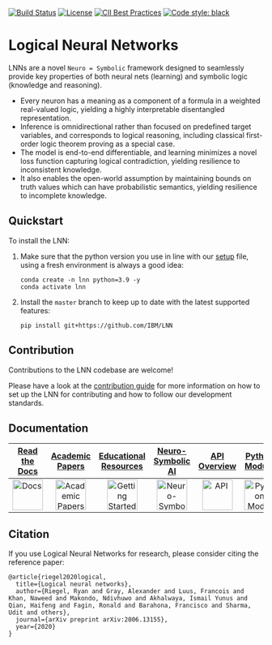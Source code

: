 [![Build Status](https://github.com/IBM/LNN/actions/workflows/build.yml/badge.svg?branch=master)](https://github.com/IBM/LNN/actions/workflows/build.yml?query=branch%3Amaster)
[![License](https://img.shields.io/badge/license-Apache%202.0-blueviolet)](https://github.com/IBM/LNN/blob/master/LICENSE)
[![CII Best Practices](https://bestpractices.coreinfrastructure.org/projects/5926/badge)](https://bestpractices.coreinfrastructure.org/projects/5926)
[![Code style: black](https://img.shields.io/badge/code%20style-black-000000.svg)](https://github.com/psf/black)

# Logical Neural Networks
LNNs are a novel `Neuro = Symbolic` framework designed to seamlessly provide key
properties of both neural nets (learning) and symbolic logic (knowledge and reasoning).

- Every neuron has a meaning as a component of a formula in a weighted
  real-valued logic, yielding a highly interpretable disentangled representation.
- Inference is omnidirectional rather than focused on predefined target
  variables, and corresponds to logical reasoning, including classical
  first-order logic theorem proving as a special case.
- The model is end-to-end differentiable, and learning minimizes a novel loss
  function capturing logical contradiction, yielding resilience to inconsistent
  knowledge.
- It also enables the open-world assumption by maintaining bounds on truth values
  which can have probabilistic semantics, yielding resilience to incomplete
  knowledge.

## Quickstart
To install the LNN:

1. Make sure that the python version you use in line with our [setup](https://github.com/IBM/LNN/blob/master/setup.py) file, using a fresh environment is always a good idea:
    ```commandline
    conda create -n lnn python=3.9 -y
    conda activate lnn
    ```
2. Install the `master` branch to keep up to date with the latest supported features:
    ```commandline
    pip install git+https://github.com/IBM/LNN
    ```

## Contribution
Contributions to the LNN codebase are welcome!

Please have a look at the [contribution guide](https://github.com/IBM/LNN/blob/master/CONTRIBUTING.md) for more information on how to set up the LNN for contributing and how to follow our development standards.

## Documentation
| [Read the Docs][Docs] | [Academic Papers][Papers]	| [Educational Resources][Education] | [Neuro-Symbolic AI][Neuro-Symbolic AI] | [API Overview][API] | [Python Module][Module] |
|:-----------------------:|:---------------------------:|:-----------------:|:----------:|:-------:|:-------:|
| [<img src=https://raw.githubusercontent.com/IBM/LNN/master/docs/images/icons/doc.png alt="Docs" width="60"/>][Docs] | [<img src=https://raw.githubusercontent.com/IBM/LNN/master/docs/images/icons/academic.png alt="Academic Papers" width="60"/>][Papers] |  [<img src=https://raw.githubusercontent.com/IBM/LNN/master/docs/images/icons/help.png alt="Getting Started" width="60"/>][Education] | [<img src=https://raw.githubusercontent.com/IBM/LNN/master/docs/images/icons/nsai.png alt="Neuro-Symbolic AI" width="60"/>][Neuro-Symbolic AI] | [<img src=https://raw.githubusercontent.com/IBM/LNN/master/docs/images/icons/api.png alt="API" width="60"/>][API] | [<img src=https://raw.githubusercontent.com/IBM/LNN/master/docs/images/icons/python.png alt="Python Module" width="60"/>][Module] |

## Citation
If you use Logical Neural Networks for research, please consider citing the
reference paper:
```raw
@article{riegel2020logical,
  title={Logical neural networks},
  author={Riegel, Ryan and Gray, Alexander and Luus, Francois and Khan, Naweed and Makondo, Ndivhuwo and Akhalwaya, Ismail Yunus and Qian, Haifeng and Fagin, Ronald and Barahona, Francisco and Sharma, Udit and others},
  journal={arXiv preprint arXiv:2006.13155},
  year={2020}
}
```

[Docs]: https://ibm.github.io/LNN/introduction.html
[Papers]: https://ibm.github.io/LNN/papers.html
[Education]: https://ibm.github.io/LNN/education/education.html
[API]: https://ibm.github.io/LNN/usage.html
[Module]: https://ibm.github.io/LNN/lnn/LNN.html
[Neuro-Symbolic AI]: https://research.ibm.com/teams/neuro-symbolic-ai
